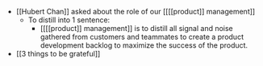 - [[Hubert Chan]] asked about the role of our [[[[product]] management]]
    - To distill into 1 sentence:
        - [[[[product]] management]] is to distill all signal and noise gathered from customers and teammates to create a product development backlog to maximize the success of the product.
- [[3 things to be grateful]]
